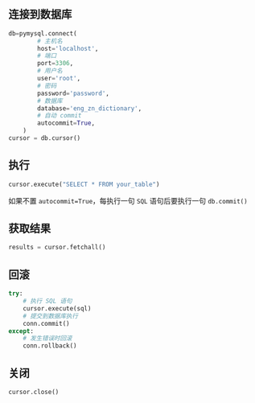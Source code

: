 
## 连接到数据库

```python
db=pymysql.connect(
		# 主机名
        host='localhost',
		# 端口
        port=3306,
		# 用户名
        user='root',
		# 密码
        password='password',
		# 数据库
        database='eng_zn_dictionary',
		# 自动 commit
        autocommit=True,
    )
cursor = db.cursor()
```

## 执行

```python
cursor.execute("SELECT * FROM your_table")
```

如果不置 `autocommit=True`，每执行一句 `SQL` 语句后要执行一句 `db.commit()`

## 获取结果

```python
results = cursor.fetchall()
```

## 回滚

```python
try:
    # 执行 SQL 语句
    cursor.execute(sql)
    # 提交到数据库执行
    conn.commit()
except:
    # 发生错误时回滚
    conn.rollback()

```

## 关闭

```python
cursor.close()
```
